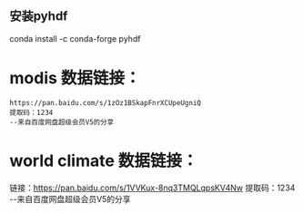 ## 安装pyhdf
conda install -c conda-forge pyhdf


# modis 数据链接：
```
https://pan.baidu.com/s/1zOz1BSkapFnrXCUpeUgniQ 
提取码：1234 
--来自百度网盘超级会员V5的分享
```

# world climate 数据链接：

链接：https://pan.baidu.com/s/1VVKux-8nq3TMQLqpsKV4Nw 
提取码：1234 
--来自百度网盘超级会员V5的分享